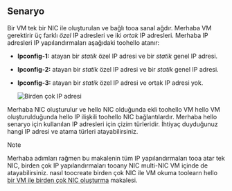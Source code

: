 ## <a name="scenario"></a>Senaryo
Bir VM tek bir NIC ile oluşturulan ve bağlı tooa sanal ağdır. Merhaba VM gerektirir üç farklı *özel* IP adresleri ve iki *ortak* IP adresleri. Merhaba IP adresleri IP yapılandırmaları aşağıdaki toohello atanır:

* **Ipconfig-1:** atayan bir *statik* özel IP adresi ve bir *statik* genel IP adresi.
* **Ipconfig-2:** atayan bir *statik* özel IP adresi ve bir *statik* genel IP adresi.
* **Ipconfig-3:** atayan bir *statik* özel IP adresi ve ortak IP adresi yok.
  
    ![Birden çok IP adresi](./media/virtual-network-multiple-ip-addresses-scenario/multiple-ipconfigs.png)

Merhaba NIC oluşturulur ve hello NIC olduğunda ekli toohello VM hello VM oluşturulduğunda hello IP ilişkili toohello NIC bağlantılardır. Merhaba hello senaryo için kullanılan IP adresleri için çizim türleridir. İhtiyaç duyduğunuz hangi IP adresi ve atama türleri atayabilirsiniz.

> [!NOTE]
> Merhaba adımları rağmen bu makalenin tüm IP yapılandırmaları tooa atar tek NIC, birden çok IP yapılandırmaları tooany NIC multi-NIC VM içinde de atayabilirsiniz. nasıl toocreate birden çok NIC ile VM okuma toolearn hello [bir VM ile birden çok NIC oluşturma](../articles/virtual-network/virtual-network-deploy-multinic-arm-ps.md) makalesi.
